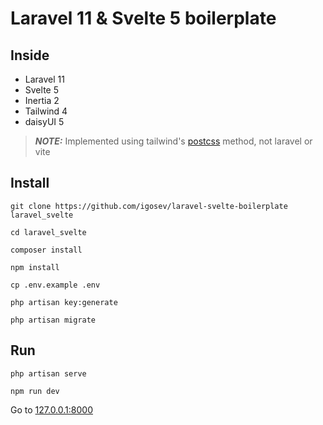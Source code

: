 # Laravel 11 & Svelte 5 boilerplate

## Inside

- Laravel 11
- Svelte 5 
- Inertia 2
- Tailwind 4
- daisyUI 5

> **_NOTE:_** Implemented using tailwind's [postcss](https://tailwindcss.com/docs/installation/using-postcss) method, not laravel or vite

## Install
```shell
git clone https://github.com/igosev/laravel-svelte-boilerplate laravel_svelte
```
```shell
cd laravel_svelte
```
```shell
composer install   
```
```shell
npm install   
```   
```shell
cp .env.example .env 
```
```shell
php artisan key:generate
```
```shell
php artisan migrate
```

## Run
```shell
php artisan serve
```
```shell
npm run dev
```

Go to [127.0.0.1:8000](http://127.0.0.1:8000/)
